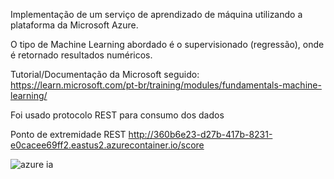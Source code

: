 Implementação de um serviço de aprendizado de máquina utilizando a plataforma da Microsoft Azure.

O tipo de Machine Learning abordado é o supervisionado (regressão), onde é retornado resultados numéricos.

Tutorial/Documentação da Microsoft seguido:
https://learn.microsoft.com/pt-br/training/modules/fundamentals-machine-learning/

Foi usado protocolo REST para consumo dos dados

Ponto de extremidade REST
http://360b6e23-d27b-417b-8231-e0cacee69ff2.eastus2.azurecontainer.io/score

![azure ia ](https://github.com/che36/IAProject/assets/40279656/b8d0615c-94b8-4a5b-b920-e528af19712a)
